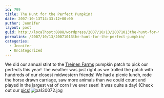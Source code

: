 ```yaml
---
id: 799
title: The Hunt for the Perfect Pumpkin!
date: 2007-10-13T14:33:12+00:00
author: Jennifer
layout: post
guid: http://localhost:8888/wordpress/2007/10/13/20071013the-hunt-for-the-perfect-pumpkin/
permalink: /2007/10/13/20071013the-hunt-for-the-perfect-pumpkin/
categories:
  - Jennifer
  - Uncategorized
---
```

We did our annual stint to the [Treinen Farms](http://www.treinenfarm.com/ "Treinen Farms") pumpkin patch to pick our perfects this year! The weather was just right as we trolled the patch with hundreds of our closest midwestern friends! We had a picnic lunch, rode the horse drawn carriage, saw more animals than we could count and played in the largest vat of corn I&#8217;ve ever seen! It was quite a day! (Check out our [pics](http://www.flickr.com/photos/jenniferandJennifers_photos/sets/72157602404899301/ "pics"))<img id="image196" alt="pa130072.jpg" src="http://static.squarespace.com/static/50db6bb3e4b015296cd43789/50dfa5b1e4b0dc6320e0b5ea/50dfa5b1e4b0dc6320e0b6a0/1192995928000/?format=original" />